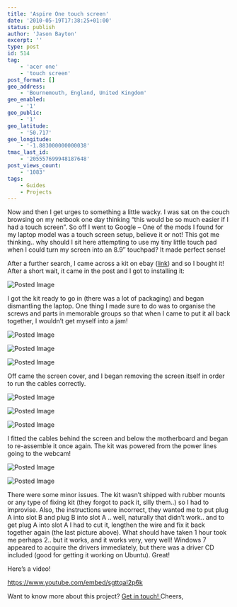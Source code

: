 ```yaml
---
title: 'Aspire One touch screen'
date: '2010-05-19T17:38:25+01:00'
status: publish
author: 'Jason Bayton'
excerpt: ''
type: post
id: 514
tag:
    - 'acer one'
    - 'touch screen'
post_format: []
geo_address:
    - 'Bournemouth, England, United Kingdom'
geo_enabled:
    - '1'
geo_public:
    - '1'
geo_latitude:
    - '50.717'
geo_longitude:
    - '-1.883000000000038'
tmac_last_id:
    - '205557699948187648'
post_views_count:
    - '1083'
tags:
    - Guides
    - Projects
---
```

Now and then I get urges to something a little wacky. I was sat on the couch browsing on my netbook one day thinking “this would be so much easier if I had a touch screen”. So off I went to Google – One of the mods I found for my laptop model was a touch screen setup, believe it or not! This got me thinking.. why should I sit here attempting to use my tiny little touch pad when I could turn my screen into an 8.9″ touchpad? It made perfect sense!

After a further search, I came across a kit on ebay ([link](http://cgi.ebay.co.uk/Acer-Aspire-One-Solderless-EASY-TOUCH-SCREEN-PANEL-KIT_W0QQitemZ250538146939QQcmdZViewItemQQptZUK_Computing_ComputerComponents_Monitors?hash=item3a553cbc7b)) and so I bought it! After a short wait, it came in the post and I got to installing it:

![Posted Image](http://i640.photobucket.com/albums/uu122/jason_tk/bayton_tk/computer/IMG_0939Medium.jpg)

I got the kit ready to go in (there was a lot of packaging) and began dismantling the laptop. One thing I made sure to do was to organise the screws and parts in memorable groups so that when I came to put it all back together, I wouldn’t get myself into a jam!

![Posted Image](http://i640.photobucket.com/albums/uu122/jason_tk/bayton_tk/computer/IMG_0940Medium.jpg)

![Posted Image](http://i640.photobucket.com/albums/uu122/jason_tk/bayton_tk/computer/IMG_0941Medium.jpg)

![Posted Image](http://i640.photobucket.com/albums/uu122/jason_tk/bayton_tk/computer/IMG_0942Medium.jpg)

Off came the screen cover, and I began removing the screen itself in order to run the cables correctly.

![Posted Image](http://i640.photobucket.com/albums/uu122/jason_tk/bayton_tk/computer/IMG_0943Medium.jpg)

![Posted Image](http://i640.photobucket.com/albums/uu122/jason_tk/bayton_tk/computer/IMG_0944Medium.jpg)

![Posted Image](http://i640.photobucket.com/albums/uu122/jason_tk/bayton_tk/computer/IMG_0945Medium.jpg)

I fitted the cables behind the screen and below the motherboard and began to re-assemble it once again. The kit was powered from the power lines going to the webcam!

![Posted Image](http://i640.photobucket.com/albums/uu122/jason_tk/bayton_tk/computer/IMG_0946Medium.jpg)

![Posted Image](http://i640.photobucket.com/albums/uu122/jason_tk/bayton_tk/computer/IMG_0947Medium.jpg)

There were some minor issues. The kit wasn’t shipped with rubber mounts or any type of fixing kit (they forgot to pack it, silly them..) so I had to improvise. Also, the instructions were incorrect, they wanted me to put plug A into slot B and plug B into slot A .. well, naturally that didn’t work.. and to get plug A into slot A I had to cut it, lengthen the wire and fix it back together again (the last picture above). What should have taken 1 hour took me perhaps 2.. but it works, and it works very, very well! Windows 7 appeared to acquire the drivers immediately, but there was a driver CD included (good for getting it working on Ubuntu). Great!

Here’s a video!

https://www.youtube.com/embed/sgttqaI2p6k

Want to know more about this project? [Get in touch!  ](mailto:jason@bayton.org)Cheers,
